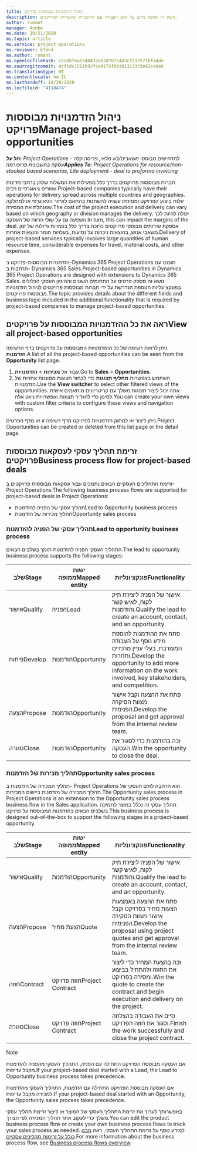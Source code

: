 ```yaml
---
title: ניהול הזדמנויות מבוססות פרויקט
description: נושא זה מספק מידע על אופן העבודה עם הזדמנויות שקשורות לפרויקטים.
author: rumant
manager: Annbe
ms.date: 10/21/2020
ms.topic: article
ms.service: project-operations
ms.reviewer: kfend
ms.author: rumant
ms.openlocfilehash: c5a8bfea5540432a62d7075443cf237571bfa4de
ms.sourcegitcommit: 4cf1dc1561b92fca4175f0b3813133c5e63ce8e6
ms.translationtype: HT
ms.contentlocale: he-IL
ms.lasthandoff: 10/28/2020
ms.locfileid: "4118474"
---
```

# <a name="manage-project-based-opportunities"></a><span data-ttu-id="14a26-103">ניהול הזדמנויות מבוססות פרויקט</span><span class="sxs-lookup"><span data-stu-id="14a26-103">Manage project-based opportunities</span></span>

<span data-ttu-id="14a26-104">_**חל על:** Project Operations לתרחישים מבוססי משאבים/לא מלאי, פריסה קלה - עסקה בחשבונית פרופורמה_</span><span class="sxs-lookup"><span data-stu-id="14a26-104">_**Applies To:** Project Operations for resource/non-stocked based scenarios, Lite deployment - deal to proforma invoicing_</span></span>

<span data-ttu-id="14a26-105">חברות מבוססות פרויקטים בדרך כלל מפעילות את המשלוח שלהן ברחבי מדינות ואזורים גיאוגרפיים רבים.</span><span class="sxs-lookup"><span data-stu-id="14a26-105">Project-based companies typically have their operations for delivery spread across multiple countries and geographies.</span></span> <span data-ttu-id="14a26-106">עלות ביצוע הפרויקט ומסירתו עשויה להשתנות בהתאם לאיזור הגיאוגרפי או למחלקה שמנהלת את המסירה.</span><span class="sxs-lookup"><span data-stu-id="14a26-106">The cost of the project execution and delivery can vary  based on which geography or division manages the delivery.</span></span> <span data-ttu-id="14a26-107">יכולה להיות לכך השפעה גם על שולי הרווח של העסקה.</span><span class="sxs-lookup"><span data-stu-id="14a26-107">In turn, this can impact the margins of the deal.</span></span> <span data-ttu-id="14a26-108">אספקת שירותים מבוססי פרויקטים כרוכה בדרך כלל בכמויות גדולות של זמן משאבי אנוש, בהוצאות ניכרות על נסיעות, בעלויות חומר והוצאות אחרות.</span><span class="sxs-lookup"><span data-stu-id="14a26-108">Delivery of project-based services typically involves large quantities of human resource time, considerable expenses for travel, material costs, and other expenses.</span></span>

<span data-ttu-id="14a26-109">הזדמנויות מבוססות-פרויקט ב-Dynamics 365 Project Operations תוכננו עם הרחבות ב- Dynamics 365 Sales.</span><span class="sxs-lookup"><span data-stu-id="14a26-109">Project-based opportunities in Dynamics 365 Project Operations are designed with extensions to Dynamics 365 Sales.</span></span> <span data-ttu-id="14a26-110">נושא זה מספק פרטים על התחומים השונים וההיגיון העסקי הכלולים בפונקציונליות הנוספת הנדרשת על ידי חברות מבוססות פרויקטים לניהול הזדמנויות מבוססות פרויקטים.</span><span class="sxs-lookup"><span data-stu-id="14a26-110">The topic provides details about the different fields and business logic included in the additional functionality that is required by project-based companies to manage project-based opportunities.</span></span>

## <a name="view-all-project-based-opportunities"></a><span data-ttu-id="14a26-111">ראה את כל ההזדמנויות המבוססות על פרויקטים</span><span class="sxs-lookup"><span data-stu-id="14a26-111">View all project-based opportunities</span></span>

<span data-ttu-id="14a26-112">ניתן לראות רשימה של כל ההזדמנויות המבוססות על פרויקטים בדף הרשימה **הזדמנות**.</span><span class="sxs-lookup"><span data-stu-id="14a26-112">A list of all the project-based opportunities can be seen from the **Opportunity** list page.</span></span> 

1. <span data-ttu-id="14a26-113">עבור אל **מכירות** > **הזדמנויות**.</span><span class="sxs-lookup"><span data-stu-id="14a26-113">Go to **Sales** > **Opportunities**.</span></span>
2. <span data-ttu-id="14a26-114">השתמש באפשרות **מחליף תצוגות** כדי לבחור תצוגות מסוננות אחרות של הזדמנויות.</span><span class="sxs-lookup"><span data-stu-id="14a26-114">Use the **View switcher** to select other filtered views of the opportunities.</span></span> <span data-ttu-id="14a26-115">אתה יכול ליצור תצוגות משלך עם קריטריונים מותאמים אישית לסינון כדי להגדיר תצוגות ואפשרויות ניווט אלה.</span><span class="sxs-lookup"><span data-stu-id="14a26-115">You can create your own views with custom filter criteria to configure these views and navigation options.</span></span>

<span data-ttu-id="14a26-116">ניתן ליצור או למחוק הזדמנויות לפרויקט מדף רשימה זו או מדף הפרטים.</span><span class="sxs-lookup"><span data-stu-id="14a26-116">Project Opportunities can be created or deleted from this list page or the detail page.</span></span>

## <a name="business-process-flow-for-project-based-deals"></a><span data-ttu-id="14a26-117">זרימת תהליך עסקי לעסקאות מבוססות פרויקטים</span><span class="sxs-lookup"><span data-stu-id="14a26-117">Business process flow for project-based deals</span></span>

<span data-ttu-id="14a26-118">זרימת התהליכים העסקיים הבאים נתמכים עבור עסקאות מבוססות פרויקטים ב-Project Operations:</span><span class="sxs-lookup"><span data-stu-id="14a26-118">The following business process flows are supported for project-based deals in Project Operations:</span></span>

- <span data-ttu-id="14a26-119">תהליך עסקי של הפניה להזדמנות</span><span class="sxs-lookup"><span data-stu-id="14a26-119">Lead to Opportunity business process</span></span>
- <span data-ttu-id="14a26-120">תהליך מכירות של הזדמנות</span><span class="sxs-lookup"><span data-stu-id="14a26-120">Opportunity sales process</span></span>

### <a name="lead-to-opportunity-business-process"></a><span data-ttu-id="14a26-121">תהליך עסקי של הפניה להזדמנות</span><span class="sxs-lookup"><span data-stu-id="14a26-121">Lead to opportunity business process</span></span> 
<span data-ttu-id="14a26-122">התהליך העסקי הפניה להזדמנות תומך בשלבים הבאים:</span><span class="sxs-lookup"><span data-stu-id="14a26-122">The lead to opportunity business process supports the following stages:</span></span>

| <span data-ttu-id="14a26-123">שלב</span><span class="sxs-lookup"><span data-stu-id="14a26-123">Stage</span></span> | <span data-ttu-id="14a26-124">ישות ממופה</span><span class="sxs-lookup"><span data-stu-id="14a26-124">Mapped entity</span></span> | <span data-ttu-id="14a26-125">פונקציונליות</span><span class="sxs-lookup"><span data-stu-id="14a26-125">Functionality</span></span> |
| --- | --- | --- |
| <span data-ttu-id="14a26-126">אישור</span><span class="sxs-lookup"><span data-stu-id="14a26-126">Qualify</span></span> | <span data-ttu-id="14a26-127">הפניה</span><span class="sxs-lookup"><span data-stu-id="14a26-127">Lead</span></span> | <span data-ttu-id="14a26-128">אישור של הפניה ליצירת תיק לקוח, לאיש קשר והזדמנות.</span><span class="sxs-lookup"><span data-stu-id="14a26-128">Qualify the lead to create an account, contact, and an opportunity.</span></span> |
| <span data-ttu-id="14a26-129">פיתוח</span><span class="sxs-lookup"><span data-stu-id="14a26-129">Develop</span></span> | <span data-ttu-id="14a26-130">הזדמנות</span><span class="sxs-lookup"><span data-stu-id="14a26-130">Opportunity</span></span> | <span data-ttu-id="14a26-131">פתח את ההזדמנות להוספת מידע נוסף על העבודה המעורבת, בעלי עניין מרכזיים ותחרות.</span><span class="sxs-lookup"><span data-stu-id="14a26-131">Develop the opportunity to add more information on the work involved, key stakeholders, and competition.</span></span> |
| <span data-ttu-id="14a26-132">הצעה</span><span class="sxs-lookup"><span data-stu-id="14a26-132">Propose</span></span> | <span data-ttu-id="14a26-133">הזדמנות</span><span class="sxs-lookup"><span data-stu-id="14a26-133">Opportunity</span></span> | <span data-ttu-id="14a26-134">פתח את ההצעה וקבל אישור מצוות הסיקרה הפנימית.</span><span class="sxs-lookup"><span data-stu-id="14a26-134">Develop the proposal and get approval from the internal review team.</span></span> |
| <span data-ttu-id="14a26-135">סגורה</span><span class="sxs-lookup"><span data-stu-id="14a26-135">Close</span></span> | <span data-ttu-id="14a26-136">הזדמנות</span><span class="sxs-lookup"><span data-stu-id="14a26-136">Opportunity</span></span> | <span data-ttu-id="14a26-137">זכה בהזדמנות כדי לסגור את העסקה.</span><span class="sxs-lookup"><span data-stu-id="14a26-137">Win the opportunity to close the deal.</span></span> |

### <a name="opportunity-sales-process"></a><span data-ttu-id="14a26-138">תהליך מכירות של הזדמנות</span><span class="sxs-lookup"><span data-stu-id="14a26-138">Opportunity sales process</span></span>
<span data-ttu-id="14a26-139">תהליך המכירה של הזדמנות ב- Project Operations הוא הרחבה לזרם העסקי של תהליך המכירה של הזדמנות ביישום המכירות.</span><span class="sxs-lookup"><span data-stu-id="14a26-139">The Opportunity sales process in Project Operations is an extension to the Opportunity sales process business flow in the Sales application.</span></span> <span data-ttu-id="14a26-140">תהליך עסקי זה נכלל במוצר לתמיכה בשלבים הבאים בהזדמנות המבוססת על פרויקט.</span><span class="sxs-lookup"><span data-stu-id="14a26-140">This business process is designed out-of-the-box to support the following stages in a project-based opportunity.</span></span>

| <span data-ttu-id="14a26-141">שלב</span><span class="sxs-lookup"><span data-stu-id="14a26-141">Stage</span></span> | <span data-ttu-id="14a26-142">ישות ממופה</span><span class="sxs-lookup"><span data-stu-id="14a26-142">Mapped entity</span></span> | <span data-ttu-id="14a26-143">פונקציונליות</span><span class="sxs-lookup"><span data-stu-id="14a26-143">Functionality</span></span> |
| --- | --- | --- |
| <span data-ttu-id="14a26-144">אישור</span><span class="sxs-lookup"><span data-stu-id="14a26-144">Qualify</span></span> | <span data-ttu-id="14a26-145">הזדמנות</span><span class="sxs-lookup"><span data-stu-id="14a26-145">Opportunity</span></span> | <span data-ttu-id="14a26-146">אישור של הפניה ליצירת תיק לקוח, לאיש קשר והזדמנות.</span><span class="sxs-lookup"><span data-stu-id="14a26-146">Qualify the lead to create an account, contact, and an opportunity.</span></span> |
| <span data-ttu-id="14a26-147">הצעה</span><span class="sxs-lookup"><span data-stu-id="14a26-147">Propose</span></span> | <span data-ttu-id="14a26-148">הצעת מחיר</span><span class="sxs-lookup"><span data-stu-id="14a26-148">Quote</span></span> | <span data-ttu-id="14a26-149">פתח את ההצעה באמצעות הצעות מחיר בפרויקט וקבל אישור מצוות הסקירה הפנימית.</span><span class="sxs-lookup"><span data-stu-id="14a26-149">Develop the proposal using project quotes and get approval from the internal review team.</span></span> |
| <span data-ttu-id="14a26-150">חוזה</span><span class="sxs-lookup"><span data-stu-id="14a26-150">Contract</span></span> | <span data-ttu-id="14a26-151">חוזה פרויקט</span><span class="sxs-lookup"><span data-stu-id="14a26-151">Project Contract</span></span> | <span data-ttu-id="14a26-152">זכה בהצעת המחיר כדי ליצור את החוזה ולהתחיל בביצוע ומסירה בפרויקט.</span><span class="sxs-lookup"><span data-stu-id="14a26-152">Win the quote to create the contract and begin execution and delivery on the project.</span></span> |
| <span data-ttu-id="14a26-153">סגורה</span><span class="sxs-lookup"><span data-stu-id="14a26-153">Close</span></span> | <span data-ttu-id="14a26-154">חוזה פרויקט</span><span class="sxs-lookup"><span data-stu-id="14a26-154">Project Contract</span></span> | <span data-ttu-id="14a26-155">סיים את העבודה בהצלחה וסגור את חוזה הפרויקט.</span><span class="sxs-lookup"><span data-stu-id="14a26-155">Finish the work successfully and close the project contract.</span></span> |

> [!NOTE]
> <span data-ttu-id="14a26-156">אם העסקה מבוססת הפרויקט התחילה עם הפניה, התהליך העסקי מהפניה להזדמנות מקבל עדיפות.</span><span class="sxs-lookup"><span data-stu-id="14a26-156">If your project-based deal started with a Lead, the Lead to Opportunity business process takes precedence.</span></span>
>
> <span data-ttu-id="14a26-157">אם העסקה מבוססת הפרויקט התחילה עם הזדמנות, התהליך העסקי מהזדמנות למכירה מקבל עדיפות.</span><span class="sxs-lookup"><span data-stu-id="14a26-157">If your project-based deal started with an Opportunity, the Opportunity sales process takes precedence.</span></span>

<span data-ttu-id="14a26-158">באפשרותך לערוך את זרימת התהליך העסקי של המוצר או ליצור זרימת תהליך עסקי משלך כדי לעקוב אחר תהליך המכירה לפי הצורך.</span><span class="sxs-lookup"><span data-stu-id="14a26-158">You can edit the product business process flow or create your own business process flows to track your sales process as needed.</span></span> <span data-ttu-id="14a26-159">למידע נוסף על זרימת התהליך העסקי, ראה [‏‫מבט כולל על זרימות תהליכים עסקיים‬](https://docs.microsoft.com/dynamics365/customerengagement/on-premises/customize/business-process-flows-overview).</span><span class="sxs-lookup"><span data-stu-id="14a26-159">For more information about the business process flow, see [Business process flows overview](https://docs.microsoft.com/dynamics365/customerengagement/on-premises/customize/business-process-flows-overview).</span></span>
